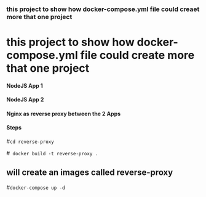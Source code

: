 ### this project to show how docker-compose.yml file could creaet more that one project 
# this project to show how docker-compose.yml file could create more that one project 


#### NodeJS App 1 
#### NodeJS App 2
#### Nginx as reverse proxy between the 2 Apps 



#### Steps 
#``cd reverse-proxy``

#`` docker build -t reverse-proxy .``

## will create an images called reverse-proxy
#``docker-compose up -d ``
